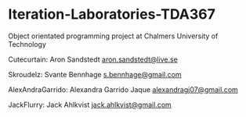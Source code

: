 # Iteration-Laboratories-TDA367
Object orientated programming project at Chalmers University of Technology

Cutecurtain:
Aron Sandstedt
aron.sandstedt@live.se

Skroudelz:
Svante Bennhage
s.bennhage@gmail.com

AlexAndraGarrido:
Alexandra Garrido Jaque
alexandragj07@gmail.com

JackFlurry:
Jack Ahlkvist
jack.ahlkvist@gmail.com
